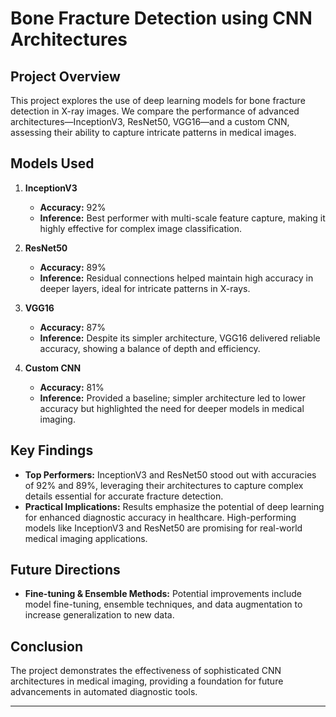 # Bone Fracture Detection using CNN Architectures

## Project Overview
This project explores the use of deep learning models for bone fracture detection in X-ray images. We compare the performance of advanced architectures—InceptionV3, ResNet50, VGG16—and a custom CNN, assessing their ability to capture intricate patterns in medical images.

## Models Used
1. **InceptionV3**  
   - **Accuracy:** 92%
   - **Inference:** Best performer with multi-scale feature capture, making it highly effective for complex image classification.

2. **ResNet50**  
   - **Accuracy:** 89%
   - **Inference:** Residual connections helped maintain high accuracy in deeper layers, ideal for intricate patterns in X-rays.

3. **VGG16**  
   - **Accuracy:** 87%
   - **Inference:** Despite its simpler architecture, VGG16 delivered reliable accuracy, showing a balance of depth and efficiency.

4. **Custom CNN**  
   - **Accuracy:** 81%
   - **Inference:** Provided a baseline; simpler architecture led to lower accuracy but highlighted the need for deeper models in medical imaging.

## Key Findings
- **Top Performers:** InceptionV3 and ResNet50 stood out with accuracies of 92% and 89%, leveraging their architectures to capture complex details essential for accurate fracture detection.
- **Practical Implications:** Results emphasize the potential of deep learning for enhanced diagnostic accuracy in healthcare. High-performing models like InceptionV3 and ResNet50 are promising for real-world medical imaging applications.
  
## Future Directions
- **Fine-tuning & Ensemble Methods:** Potential improvements include model fine-tuning, ensemble techniques, and data augmentation to increase generalization to new data.

## Conclusion
The project demonstrates the effectiveness of sophisticated CNN architectures in medical imaging, providing a foundation for future advancements in automated diagnostic tools.

---

